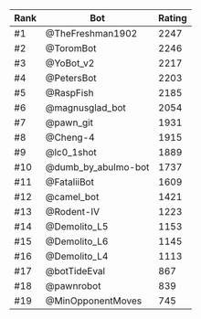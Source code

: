 Rank|Bot|Rating
---|---|---
#1|@TheFreshman1902|2247
#2|@ToromBot|2246
#3|@YoBot_v2|2217
#4|@PetersBot|2203
#5|@RaspFish|2185
#6|@magnusglad_bot|2054
#7|@pawn_git|1931
#8|@Cheng-4|1915
#9|@lc0_1shot|1889
#10|@dumb_by_abulmo-bot|1737
#11|@FataliiBot|1609
#12|@camel_bot|1421
#13|@Rodent-IV|1223
#14|@Demolito_L5|1153
#15|@Demolito_L6|1145
#16|@Demolito_L4|1113
#17|@botTideEval|867
#18|@pawnrobot|839
#19|@MinOpponentMoves|745
